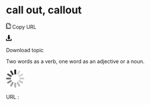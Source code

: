 # call out, callout

![Copy URL](media/call-out-callout/Copy.png)
Copy URL

![Download](media/call-out-callout/Download.png)

Download topic

Two words as a verb, one word as an adjective or a noun.

![In progress](media/call-out-callout/activity-large.gif)

URL :
